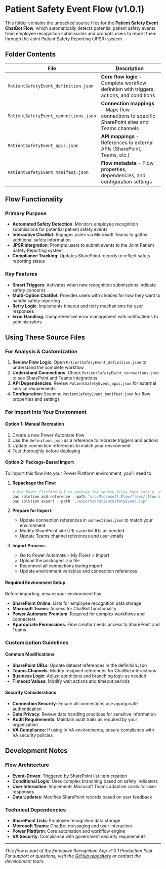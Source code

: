 # Patient Safety Event Flow (v1.0.1)

<!--
   Copyright 2025 Kyle J. Coder

   Licensed under the Apache License, Version 2.0 (the "License");
   you may not use this file except in compliance with the License.
   You may obtain a copy of the License at

       http://www.apache.org/licenses/LICENSE-2.0

   Unless required by applicable law or agreed to in writing, software
   distributed under the License is distributed on an "AS IS" BASIS,
   WITHOUT WARRANTIES OR CONDITIONS OF ANY KIND, either express or implied.
   See the License for the specific language governing permissions and
   limitations under the License.
-->

This folder contains the unpacked source files for the **Patient Safety Event ChatBot Flow**, which automatically detects potential patient safety events from employee recognition submissions and prompts users to report them through the Joint Patient Safety Reporting (JPSR) system.

## Folder Contents

| File | Description |
|------|-------------|
| `PatientSafetyEvent_definition.json` | **Core flow logic** - Complete workflow definition with triggers, actions, and conditions |
| `PatientSafetyEvent_connections.json` | **Connection mappings** - Maps flow connections to specific SharePoint sites and Teams channels |
| `PatientSafetyEvent_apis.json` | **API mappings** - References to external APIs (SharePoint, Teams, etc.) |
| `PatientSafetyEvent_manifest.json` | **Flow metadata** - Flow properties, dependencies, and configuration settings |

## Flow Functionality

### Primary Purpose
- **Automated Safety Detection**: Monitors employee recognition submissions for potential patient safety events
- **Interactive ChatBot**: Engages users via Microsoft Teams to gather additional safety information
- **JPSR Integration**: Prompts users to submit events to the Joint Patient Safety Reporting system
- **Compliance Tracking**: Updates SharePoint records to reflect safety reporting status

### Key Features
- **Smart Triggers**: Activates when new recognition submissions indicate safety concerns
- **Multi-Option ChatBot**: Provides users with choices for how they want to handle safety reporting
- **Retry Logic**: Implements timeout and retry mechanisms for user responses
- **Error Handling**: Comprehensive error management with notifications to administrators

## Using These Source Files

### For Analysis & Customization
1. **Review Flow Logic**: Open `PatientSafetyEvent_definition.json` to understand the complete workflow
2. **Understand Connections**: Check `PatientSafetyEvent_connections.json` to see SharePoint and Teams integrations
3. **API Dependencies**: Review `PatientSafetyEvent_apis.json` for external service requirements
4. **Configuration**: Examine `PatientSafetyEvent_manifest.json` for flow properties and settings

### For Import Into Your Environment

#### Option 1: Manual Recreation
1. Create a new Power Automate flow
2. Use the `definition.json` as a reference to recreate triggers and actions
3. Update connection references to match your environment
4. Test thoroughly before deploying

#### Option 2: Package-Based Import
To import this flow into your Power Platform environment, you'll need to:

1. **Repackage the Flow**:
   ```powershell
   # Use Power Platform CLI to package the source files back into a .zip
   pac solution add-reference --path "src/Microsoft.Flow/flows/[flow-id]"
   pac solution export --path "./exports/PatientSafetyEvent.zip"
   ```

2. **Prepare for Import**:
   - Update connection references in `connections.json` to match your environment
   - Modify SharePoint site URLs and list IDs as needed
   - Update Teams channel references and user emails

3. **Import Process**:
   - Go to Power Automate > My Flows > Import
   - Upload the packaged .zip file
   - Reconnect all connections during import
   - Update environment variables and connection references

#### Required Environment Setup
Before importing, ensure your environment has:
- **SharePoint Online**: Lists for employee recognition data storage
- **Microsoft Teams**: Access for ChatBot functionality
- **Power Automate Premium**: Required for complex workflows and connectors
- **Appropriate Permissions**: Flow creator needs access to SharePoint and Teams

### Customization Guidelines

#### Common Modifications
- **SharePoint URLs**: Update dataset references in the definition.json
- **Teams Channels**: Modify recipient references for ChatBot interactions
- **Business Logic**: Adjust conditions and branching logic as needed
- **Timeout Values**: Modify wait actions and timeout periods

#### Security Considerations
- **Connection Security**: Ensure all connections use appropriate authentication
- **Data Privacy**: Review data handling practices for sensitive information
- **Audit Requirements**: Maintain audit trails as required by your organization
- **VA Compliance**: If using in VA environments, ensure compliance with VA security policies

## Development Notes

### Flow Architecture
- **Event-Driven**: Triggered by SharePoint list item creation
- **Conditional Logic**: Uses complex branching based on safety indicators
- **User Interaction**: Implements Microsoft Teams adaptive cards for user responses
- **Data Updates**: Modifies SharePoint records based on user feedback

### Technical Dependencies
- **SharePoint Lists**: Employee recognition data storage
- **Microsoft Teams**: ChatBot messaging and user interaction
- **Power Platform**: Core automation and workflow engine
- **VA Security**: Compliance with government security requirements

---

*This flow is part of the Employee Recognition App v1.0.1 Production Pilot. For support or questions, visit the [GitHub repository](https://github.com/KCoderVA/Employee-Recognition-App) or contact the development team.*
